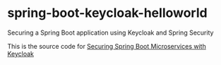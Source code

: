 # spring-boot-keycloak-helloworld
Securing a Spring Boot application using Keycloak and Spring Security

This is the source code for [Securing Spring Boot Microservices with Keycloak](https://www.linkedin.com/pulse/securing-spring-boot-microservices-keycloak-part-3-jannie-louwrens)
